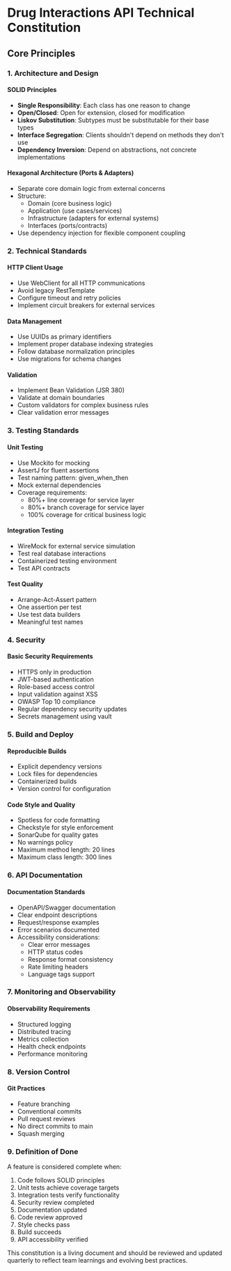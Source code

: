 # Drug Interactions API Technical Constitution

## Core Principles

### 1. Architecture and Design

#### SOLID Principles
- **Single Responsibility**: Each class has one reason to change
- **Open/Closed**: Open for extension, closed for modification
- **Liskov Substitution**: Subtypes must be substitutable for their base types
- **Interface Segregation**: Clients shouldn't depend on methods they don't use
- **Dependency Inversion**: Depend on abstractions, not concrete implementations

#### Hexagonal Architecture (Ports & Adapters)
- Separate core domain logic from external concerns
- Structure:
  - Domain (core business logic)
  - Application (use cases/services)
  - Infrastructure (adapters for external systems)
  - Interfaces (ports/contracts)
- Use dependency injection for flexible component coupling

### 2. Technical Standards

#### HTTP Client Usage
- Use WebClient for all HTTP communications
- Avoid legacy RestTemplate
- Configure timeout and retry policies
- Implement circuit breakers for external services

#### Data Management
- Use UUIDs as primary identifiers
- Implement proper database indexing strategies
- Follow database normalization principles
- Use migrations for schema changes

#### Validation
- Implement Bean Validation (JSR 380)
- Validate at domain boundaries
- Custom validators for complex business rules
- Clear validation error messages

### 3. Testing Standards

#### Unit Testing
- Use Mockito for mocking
- AssertJ for fluent assertions
- Test naming pattern: given_when_then
- Mock external dependencies
- Coverage requirements:
  - 80%+ line coverage for service layer
  - 80%+ branch coverage for service layer
  - 100% coverage for critical business logic

#### Integration Testing
- WireMock for external service simulation
- Test real database interactions
- Containerized testing environment
- Test API contracts

#### Test Quality
- Arrange-Act-Assert pattern
- One assertion per test
- Use test data builders
- Meaningful test names

### 4. Security

#### Basic Security Requirements
- HTTPS only in production
- JWT-based authentication
- Role-based access control
- Input validation against XSS
- OWASP Top 10 compliance
- Regular dependency security updates
- Secrets management using vault

### 5. Build and Deploy

#### Reproducible Builds
- Explicit dependency versions
- Lock files for dependencies
- Containerized builds
- Version control for configuration

#### Code Style and Quality
- Spotless for code formatting
- Checkstyle for style enforcement
- SonarQube for quality gates
- No warnings policy
- Maximum method length: 20 lines
- Maximum class length: 300 lines

### 6. API Documentation

#### Documentation Standards
- OpenAPI/Swagger documentation
- Clear endpoint descriptions
- Request/response examples
- Error scenarios documented
- Accessibility considerations:
  - Clear error messages
  - HTTP status codes
  - Response format consistency
  - Rate limiting headers
  - Language tags support

### 7. Monitoring and Observability

#### Observability Requirements
- Structured logging
- Distributed tracing
- Metrics collection
- Health check endpoints
- Performance monitoring

### 8. Version Control

#### Git Practices
- Feature branching
- Conventional commits
- Pull request reviews
- No direct commits to main
- Squash merging

### 9. Definition of Done

A feature is considered complete when:
1. Code follows SOLID principles
2. Unit tests achieve coverage targets
3. Integration tests verify functionality
4. Security review completed
5. Documentation updated
6. Code review approved
7. Style checks pass
8. Build succeeds
9. API accessibility verified

This constitution is a living document and should be reviewed and updated quarterly to reflect team learnings and evolving best practices.
